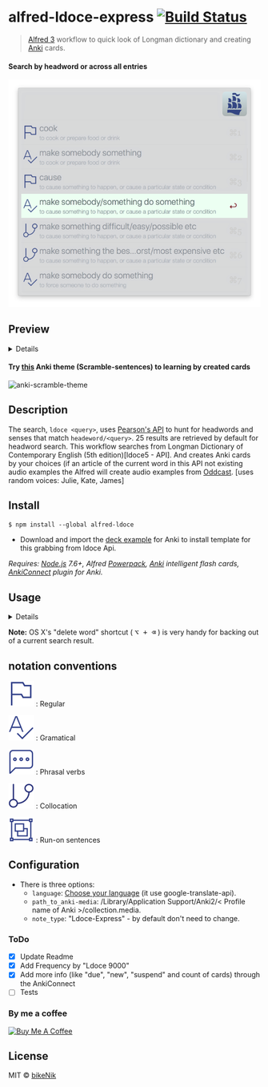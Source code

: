 # alfred-ldoce-express [![Build Status](https://travis-ci.org/bikenik/alfred-ldoce.svg?branch=master)](https://travis-ci.org/bikenik/alfred-ldoce)

> [Alfred 3](https://www.alfredapp.com) workflow to quick look of Longman dictionary and creating [Anki](https://apps.ankiweb.net) cards.

#### Search by headword or across all entries
![Search by headword or across all entries](./media-readme/main-window.png)

## Preview

<details>
 
<!-- toc -->

#### Create, choose and delete your decks in Anki
![Create, choose and delete your decks in Anki](./media-readme/mods.png)

#### Use <kbd>⌘L</kbd> for more info by large text and copy it
>![Use [⌘L] for more info by large text and copy it](./media-readme/largeText.png)

#### Warnings, Notifications
>  ![search wichout Anki](./media-readme/edit_mode.png)

>  ![Notification](./media-readme/Notification-alfred-readme.png)

<!-- tocstop -->

</details>

#### Try [this](https://github.com/bikenik/alfred-ldoce/blob/master/Ldoce-Express.apkg) Anki theme (Scramble-sentences) to learning by created cards
![anki-scramble-theme](./media-readme/scramble-them-preview.gif)

## Description

The search, `ldoce <query>`, uses [Pearson's API](http://developer.pearson.com/apis/dictionaries) to hunt for headwords and senses that match `headeword/<query>`. 25 results are retrieved by default for headword search.
This workflow searches from Longman Dictionary of Contemporary English (5th edition)[ldoce5 - API]. And creates Anki cards by your choices (if an article of the current word in this API not existing audio examples the Alfred will create audio examples from [Oddcast](http://www.oddcast.com/demos/tts/tts_example.php?clients). [uses random voices: Julie, Kate, James]

## Install

```
$ npm install --global alfred-ldoce
```

* Download and import the [deck example](https://github.com/bikenik/alfred-ldoce/blob/master/Ldoce-Express.apkg) for Anki to install template for this grabbing from ldoce Api.

_Requires: [Node.js](https://nodejs.org) 7.6+, Alfred [Powerpack](https://www.alfredapp.com/powerpack/), [Anki](https://apps.ankiweb.net) intelligent flash cards, [AnkiConnect](https://ankiweb.net/shared/info/2055492159) plugin for Anki._

## Usage
<details>
 
<!-- toc -->
[video presentation](https://youtu.be/MD6wpJJIzHc)
![query](./media-readme/ldoce-query-schema.png)
##### In Alfred, type <kbd>ldoce</kbd>, <kbd>Enter</kbd>, and your query.

* <kbd>ldoce < query ></kbd>
  — Search for entries with the given headword 
* <kbd>ldoces <query></kbd>
  — Generic text search across all entries (searchs all entry fields)
  - <kbd>⇥</kbd>, <kbd>↩</kbd> or <kbd>⌘ + NUM</kbd>
  — Show senses of selected headword 
  - <kbd>⇧</kbd> or <kbd>⌘ + L</kbd>
  — Show Quick Look preview from [ldoceonline.com/dictionary/query](https://www.ldoceonline.com)

* <kbd>< query ></kbd> — Search for previous matching        <kbd>ldoce < query ></kbd>

  * <kbd>⇥</kbd>, <kbd>↩</kbd> or <kbd>⌘ + NUM</kbd> or click — select to choose sense for creating card
  * <kbd>⌘ + L</kbd> — Show one of vocabulary entries in Alfred's "Large Type" window
  * <kbd>⌘ + ↩</kbd> — create card from selected senses of word
  * <kbd>⌥ + ↩</kbd> — create card from all matching of current query
  * hit <kbd>fn + ↩</kbd> — export current vocabulary entries to other workfows "Call External"
  * hit <kbd>⌃ + ↩</kbd> to turn back from some additional boxes to current session of query
* <kbd>< ldl ></kbd> (last query or last query for phrasal verb) go to the definition of the word of the last query
* If you notice this sign 🔦 it means the current deffinition exist additional words for search. Hit <kbd>⌃ + ↵</kbd> (SEE ALSO) to show and search by this words.
* <kbd><ldoce !></kbd> — Choose, create or delete deck for Anki
  - <kbd><!set></kbd> - choose another deck for new cards
  - <kbd><!del></kbd> - delete any deck (with cards)
  - <kbd><!refresh></kbd> - Refreshing info by AnkiConnect. It will be done automaticaly after each query set, but can be used forcibly by this command.

<!-- tocstop -->

</details>
 

**Note:** OS X's "delete word" shortcut ( <kbd>⌥ + ⌫</kbd> ) is very handy for backing out of a current search result.

## notation conventions

![regular headword](./media-readme/flag@01.png)
: Regular

![gramatical example](./media-readme/gramatical@01.png)
: Gramatical

![phrasal verb](./media-readme/phrasal_verbs@01.png)
: Phrasal verbs

![collocation](./media-readme/collocation@01.png)
: Collocation

![runon](./media-readme/runon@01.png)
: Run-on sentences

## Configuration

* There is three options: 
	- `language`: [Choose your language](https://cloud.google.com/translate/docs/languages) (it use google-translate-api).
	- `path_to_anki-media`: /Library/Application Support/Anki2/< Profile name of Anki >/collection.media.
  - `note_type`: "Ldoce-Express" - by default don't need to change.

### ToDo

- [x] Update Readme
- [x] Add Frequency by "Ldoce 9000"
- [x] Add more info (like "due", "new", "suspend" and count of cards) through the AnkiConnect
- [ ] Tests

### By me a coffee

<a href="https://www.buymeacoffee.com/cLMme6h" target="_blank"><img src="https://www.buymeacoffee.com/assets/img/custom_images/orange_img.png" alt="Buy Me A Coffee" style="height: auto !important;width: auto !important;" ></a>

## License

MIT © [bikeNik](https://github.com/bikenik)
